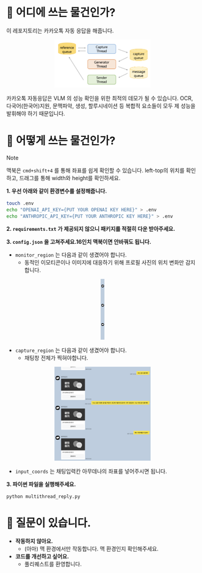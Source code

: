 # 💬 어디에 쓰는 물건인가?

이 레포지토리는 카카오톡 자동 응답을 해줍니다.

<p align="center">
<img width="50%" src="./assets/arch.png"/>
</p> 

카카오톡 자동응답은 VLM 의 성능 확인을 위한 최적의 데모가 될 수 있습니다. OCR, 다국어(한국어)지원, 문맥파악, 생성, 할루시네이션 등 복합적 요소들이 모두 제 성능을 발휘해야 하기 때문입니다.

# 🔎 어떻게 쓰는 물건인가?

> [!NOTE]
> 맥북은 `cmd+shift+4` 를 통해 좌표를 쉽게 확인할 수 있습니다. left-top의 위치를 확인하고, 드래그를 통해 width와 height를 확인하세요.

**1. 우선 아래와 같이 환경변수를 설정해줍니다.**
```bash
touch .env
echo "OPENAI_API_KEY={PUT YOUR OPENAI KEY HERE}" > .env
echo "ANTHROPIC_API_KEY={PUT YOUR ANTHROPIC KEY HERE}" > .env
```

**2. `requirements.txt` 가 제공되지 않으니 패키지를 적절히 다운 받아주세요.**

**3. `config.json` 을 고쳐주세요.16인치 맥북이면 안바꿔도 됩니다.**
- `monitor_region` 는 다음과 같이 생겼어야 합니다.
  - 동적인 이모티콘이나 이미지에 대응하기 위해 프로필 사진의 위치 변화만 감지합니다.
    
<p align="center">
<img width="2%" src="./assets/mon_reg.png"/>
</p> 

- `capture_region` 는 다음과 같이 생겼어야 합니다.
  - 채팅창 전체가 찍혀야합니다.
<p align="center">
<img width="50%" src="./assets/cap_reg.png"/>
</p>

- `input_coords` 는 채팅입력칸 아무데나의 좌표를 넣어주시면 됩니다.

**3. 파이썬 파일을 실행해주세요.**
```bash
python multithread_reply.py
```

# 🙋 질문이 있습니다.
- **작동하지 않아요.**
  - (아마) 맥 환경에서만 작동합니다. 맥 환경인지 확인해주세요.
- **코드를 개선하고 싶어요.**
  - 풀리퀘스트를 환영합니다.
